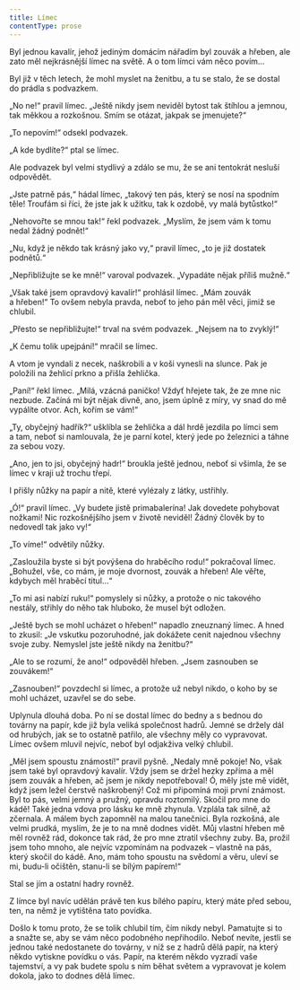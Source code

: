 ```yaml
---
title: Límec
contentType: prose
---
```


<section>

Byl jednou kavalír, jehož jediným domácím nářadím byl zouvák a hřeben, ale zato měl nejkrásnější límec na světě. A o tom límci vám něco povím…

Byl již v těch letech, že mohl myslet na ženitbu, a tu se stalo, že se dostal do prádla s podvazkem.

„No ne!“ pravil límec. „Ještě nikdy jsem neviděl bytost tak štíhlou a jemnou, tak měkkou a rozkošnou. Smím se otázat, jakpak se jmenujete?“

„To nepovím!“ odsekl podvazek.

„A kde bydlíte?“ ptal se límec.

Ale podvazek byl velmi stydlivý a zdálo se mu, že se ani tentokrát nesluší odpovědět.

„Jste patrně pás,“ hádal límec, „takový ten pás, který se nosí na spodním těle! Troufám si říci, že jste jak k užitku, tak k ozdobě, vy malá bytůstko!“

„Nehovořte se mnou tak!“ řekl podvazek. „Myslím, že jsem vám k tomu nedal žádný podnět!“

„Nu, když je někdo tak krásný jako vy,“ pravil límec, „to je již dostatek podnětů.“

„Nepřibližujte se ke mně!“ varoval podvazek. „Vypadáte nějak příliš mužně.“

„Však také jsem opravdový kavalír!“ prohlásil límec. „Mám zouvák a hřeben!“ To ovšem nebyla pravda, neboť to jeho pán měl věci, jimiž se chlubil.

„Přesto se nepřibližujte!“ trval na svém podvazek. „Nejsem na to zvyklý!“

„K čemu tolik upejpání!“ mračil se límec.

A vtom je vyndali z necek, naškrobili a v koši vynesli na slunce. Pak je položili na žehlicí prkno a přišla žehlička.

„Paní!“ řekl límec. „Milá, vzácná paničko! Vždyť hřejete tak, že ze mne nic nezbude. Začíná mi být nějak divně, ano, jsem úplně z míry, vy snad do mě vypálíte otvor. Ach, kořím se vám!“

„Ty, obyčejný hadřík?“ ušklíbla se žehlička a dál hrdě jezdila po límci sem a tam, neboť si namlouvala, že je parní kotel, který jede po železnici a táhne za sebou vozy.

„Ano, jen to jsi, obyčejný hadr!“ broukla ještě jednou, neboť si všimla, že se límec v kraji už trochu třepí.

I přišly nůžky na papír a nitě, které vylézaly z látky, ustřihly.

„Ó!“ pravil límec. „Vy budete jistě primabalerína! Jak dovedete pohybovat nožkami! Nic rozkošnějšího jsem v životě neviděl! Žádný člověk by to nedovedl tak jako vy!“

„To víme!“ odvětily nůžky.

„Zasloužila byste si být povýšena do hraběcího rodu!“ pokračoval límec. „Bohužel, vše, co mám, je moje dvornost, zouvák a hřeben! Ale věřte, kdybych měl hraběcí titul…“

„To mi asi nabízí ruku!“ pomyslely si nůžky, a protože o nic takového nestály, střihly do něho tak hluboko, že musel být odložen.

„Ještě bych se mohl ucházet o hřeben!“ napadlo zneuznaný límec. A hned to zkusil: „Je vskutku pozoruhodné, jak dokážete cenit najednou všechny svoje zuby. Nemyslel jste ještě nikdy na ženitbu?“

„Ale to se rozumí, že ano!“ odpověděl hřeben. „Jsem zasnouben se zouvákem!“

„Zasnouben!“ povzdechl si límec, a protože už nebyl nikdo, o koho by se mohl ucházet, uzavřel se do sebe.

Uplynula dlouhá doba. Po ní se dostal límec do bedny a s bednou do továrny na papír, kde již byla veliká společnost hadrů. Jemné se držely dál od hrubých, jak se to ostatně patřilo, ale všechny měly co vypravovat. Límec ovšem mluvil nejvíc, neboť byl odjakživa velký chlubil.

„Měl jsem spoustu známostí!“ pravil pyšně. „Nedaly mně pokoje! No, však jsem také byl opravdový kavalír. Vždy jsem se držel hezky zpříma a měl jsem zouvák a hřeben, ač jsem je nikdy nepotřeboval! Ó, měly jste mě vidět, když jsem ležel čerstvě naškrobený! Což mi připomíná moji první známost. Byl to pás, velmi jemný a pružný, opravdu roztomilý. Skočil pro mne do kádě! Také jedna vdova pro lásku ke mně zhynula. Vzplála tak silně, až zčernala. A málem bych zapomněl na malou tanečnici. Byla rozkošná, ale velmi prudká, myslím, že je to na mně dodnes vidět. Můj vlastní hřeben mě měl rovněž rád, dokonce tak rád, že pro mne ztratil všechny zuby. Ba, prožil jsem toho mnoho, ale nejvíc vzpomínám na podvazek – vlastně na pás, který skočil do kádě. Ano, mám toho spoustu na svědomí a věru, uleví se mi, budu-li očištěn, stanu-li se bílým papírem!“

Stal se jím a ostatní hadry rovněž.

Z límce byl navíc udělán právě ten kus bílého papíru, který máte před sebou, ten, na němž je vytištěna tato povídka.

Došlo k tomu proto, že se tolik chlubil tím, čím nikdy nebyl. Pamatujte si to a snažte se, aby se vám něco podobného nepřihodilo. Neboť nevíte, jestli se jednou také nedostanete do továrny, v níž se z hadrů dělá papír, na který někdo vytiskne povídku o vás. Papír, na kterém někdo vyzradí vaše tajemství, a vy pak budete spolu s ním běhat světem a vypravovat je kolem dokola, jako to dodnes dělá límec.

</section>
